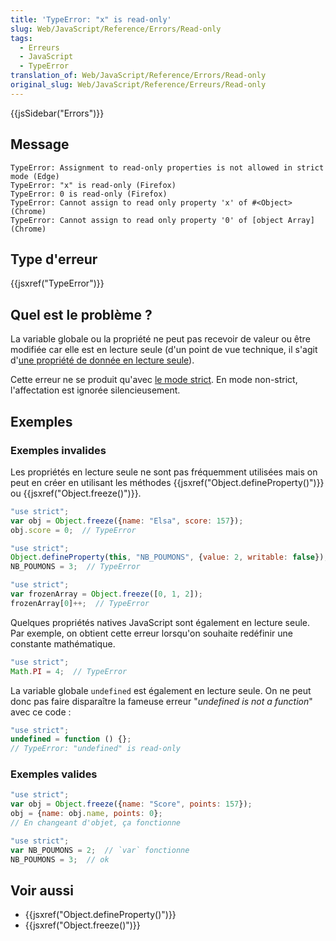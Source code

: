 ```yaml
---
title: 'TypeError: "x" is read-only'
slug: Web/JavaScript/Reference/Errors/Read-only
tags:
  - Erreurs
  - JavaScript
  - TypeError
translation_of: Web/JavaScript/Reference/Errors/Read-only
original_slug: Web/JavaScript/Reference/Erreurs/Read-only
---
```

{{jsSidebar("Errors")}}

## Message

```
TypeError: Assignment to read-only properties is not allowed in strict mode (Edge)
TypeError: "x" is read-only (Firefox)
TypeError: 0 is read-only (Firefox)
TypeError: Cannot assign to read only property 'x' of #<Object> (Chrome)
TypeError: Cannot assign to read only property '0' of [object Array] (Chrome)
```

## Type d'erreur

{{jsxref("TypeError")}}

## Quel est le problème ?

La variable globale ou la propriété ne peut pas recevoir de valeur ou être modifiée car elle est en lecture seule (d'un point de vue technique, il s'agit d'[une propriété de donnée en lecture seule](/fr/docs/Web/JavaScript/Reference/Objets_globaux/Object/defineProperty#Attribut_writable)).

Cette erreur ne se produit qu'avec [le mode strict](/fr/docs/Web/JavaScript/Reference/Strict_mode). En mode non-strict, l'affectation est ignorée silencieusement.

## Exemples

### Exemples invalides

Les propriétés en lecture seule ne sont pas fréquemment utilisées mais on peut en créer en utilisant les méthodes {{jsxref("Object.defineProperty()")}} ou {{jsxref("Object.freeze()")}}.

```js example-bad
"use strict";
var obj = Object.freeze({name: "Elsa", score: 157});
obj.score = 0;  // TypeError

"use strict";
Object.defineProperty(this, "NB_POUMONS", {value: 2, writable: false});
NB_POUMONS = 3;  // TypeError

"use strict";
var frozenArray = Object.freeze([0, 1, 2]);
frozenArray[0]++;  // TypeError
```

Quelques propriétés natives JavaScript sont également en lecture seule. Par exemple, on obtient cette erreur lorsqu'on souhaite redéfinir une constante mathématique.

```js example-bad
"use strict";
Math.PI = 4;  // TypeError
```

La variable globale `undefined` est également en lecture seule. On ne peut donc pas faire disparaître la fameuse erreur "_undefined is not a function_" avec ce code :

```js example-bad
"use strict";
undefined = function () {};
// TypeError: "undefined" is read-only
```

### Exemples valides

```js example-good
"use strict";
var obj = Object.freeze({name: "Score", points: 157});
obj = {name: obj.name, points: 0};
// En changeant d'objet, ça fonctionne

"use strict";
var NB_POUMONS = 2;  // `var` fonctionne
NB_POUMONS = 3;  // ok
```

## Voir aussi

- {{jsxref("Object.defineProperty()")}}
- {{jsxref("Object.freeze()")}}
